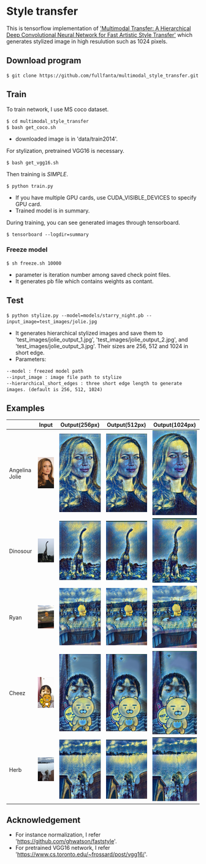 # Style transfer
This is tensorflow implementation of ['Multimodal Transfer: A Hierarchical Deep Convolutional Neural Network for Fast Artistic Style Transfer'](https://arxiv.org/abs/1612.01895) which generates stylized image in high resulution such as 1024 pixels.


## Download program
```
$ git clone https://github.com/fullfanta/multimodal_style_transfer.git
```


## Train
To train network, I use MS coco dataset.
```
$ cd multimodal_style_transfer
$ bash get_coco.sh
```
- downloaded image is in 'data/train2014'.

For stylization, pretrained VGG16 is necessary.
```
$ bash get_vgg16.sh
```

Then training is *SIMPLE*.
```
$ python train.py
```
- If you have multiple GPU cards, use CUDA_VISIBLE_DEVICES to specify GPU card.
- Trained model is in summary.

During training, you can see generated images through tensorboard.
```
$ tensorboard --logdir=summary
```


### Freeze model
```
$ sh freeze.sh 10000
```
- parameter is iteration number among saved check point files.
- It generates pb file which contains weights as contant.


## Test
```
$ python stylize.py --model=models/starry_night.pb --input_image=test_images/jolie.jpg
```
- It generates hierarchical stylized images and save them to 'test_images/jolie_output_1.jpg', 'test_images/jolie_output_2.jpg', and 'test_images/jolie_output_3.jpg'. Their sizes are 256, 512 and 1024 in short edge.
- Parameters:
```
--model : freezed model path
--input_image : image file path to stylize
--hierarchical_short_edges : three short edge length to generate images. (default is 256, 512, 1024)
```

## Examples
|    | Input | Output(256px) | Output(512px) | Output(1024px) |
|----|-------|---------------|---------------|----------------|
|Angelina Jolie|<img src='test_images/jolie.jpg' width='256px'>|<img src='test_images/jolie_output_1.jpg' width='256px'>|<img src='test_images/jolie_output_2.jpg' width='256px'>|<img src='test_images/jolie_output_3.jpg' width='256px'>|
|Dinosour|<img src='test_images/dinosour.png' width='256px'>|<img src='test_images/dinosour_output_1.jpg' width='256px'>|<img src='test_images/dinosour_output_2.jpg' width='256px'>|<img src='test_images/dinosour_output_3.jpg' width='256px'>|
|Ryan|<img src='test_images/ryan.png' width='256px'>|<img src='test_images/ryan_output_1.jpg' width='256px'>|<img src='test_images/ryan_output_2.jpg' width='256px'>|<img src='test_images/ryan_output_3.jpg' width='256px'>|
|Cheez|<img src='test_images/cheez.png' width='256px'>|<img src='test_images/cheez_output_1.jpg' width='256px'>|<img src='test_images/cheez_output_2.jpg' width='256px'>|<img src='test_images/cheez_output_3.jpg' width='256px'>|
|Herb|<img src='test_images/herb.png' width='256px'>|<img src='test_images/herb_output_1.jpg' width='256px'>|<img src='test_images/herb_output_2.jpg' width='256px'>|<img src='test_images/herb_output_3.jpg' width='256px'>|


## Acknowledgement
- For instance normalization, I refer 'https://github.com/ghwatson/faststyle'.
- For pretrained VGG16 network, I refer 'https://www.cs.toronto.edu/~frossard/post/vgg16/'.
